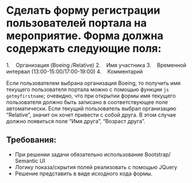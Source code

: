 # Сделать форму регистрации пользователей портала на мероприятие. Форма должна содержать следующие поля:

1.    Организация (Boeing /Relative)
2.    Имя участника
3.    Временной интервал (13:00-15:00/17:00-19:00)
4.    Комментарий

Если пользователем выбрана организация Boeing, то получить имя текущего пользователя портала можно с помощью функции ```js getmyfirstname```;
очевидно, что при открытии формы имя текущего пользователя должно быть записано в соответствующее поле автоматически. Если текущий пользователь выбрал организацию “Relative”, значит он хочет привести с собой друга. В этом случае должно появиться поле “Имя друга”, “Возраст друга”.  
## Требования:
- При решении задачи обязательно использование Bootstrap/ Semantic UI
- Логику показа/скрытия полей реализовать с помощью JQuery 
- Решение представить в виде исходного кода формы.


